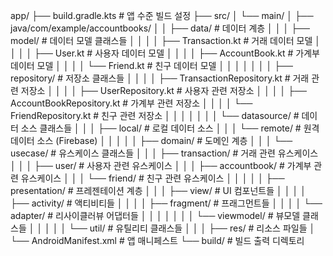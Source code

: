 app/
├── build.gradle.kts                 # 앱 수준 빌드 설정
├── src/
│   └── main/
│       ├── java/com/example/accountbooks/
│       │   ├── data/                # 데이터 계층
│       │   │   ├── model/          # 데이터 모델 클래스들
│       │   │   │   ├── Transaction.kt        # 거래 데이터 모델
│       │   │   │   ├── User.kt              # 사용자 데이터 모델
│       │   │   │   ├── AccountBook.kt       # 가계부 데이터 모델
│       │   │   │   └── Friend.kt            # 친구 데이터 모델
│       │   │   │
│       │   │   ├── repository/     # 저장소 클래스들
│       │   │   │   ├── TransactionRepository.kt    # 거래 관련 저장소
│       │   │   │   ├── UserRepository.kt          # 사용자 관련 저장소
│       │   │   │   ├── AccountBookRepository.kt   # 가계부 관련 저장소
│       │   │   │   └── FriendRepository.kt        # 친구 관련 저장소
│       │   │   │
│       │   │   └── datasource/     # 데이터 소스 클래스들
│       │   │       ├── local/      # 로컬 데이터 소스
│       │   │       └── remote/     # 원격 데이터 소스 (Firebase)
│       │   │
│       │   ├── domain/             # 도메인 계층
│       │   │   └── usecase/        # 유스케이스 클래스들
│       │   │       ├── transaction/ # 거래 관련 유스케이스
│       │   │       ├── user/       # 사용자 관련 유스케이스
│       │   │       ├── accountbook/ # 가계부 관련 유스케이스
│       │   │       └── friend/      # 친구 관련 유스케이스
│       │   │
│       │   ├── presentation/       # 프레젠테이션 계층
│       │   │   ├── view/          # UI 컴포넌트들
│       │   │   │   ├── activity/  # 액티비티들
│       │   │   │   ├── fragment/  # 프래그먼트들
│       │   │   │   └── adapter/   # 리사이클러뷰 어댑터들
│       │   │   │
│       │   │   └── viewmodel/     # 뷰모델 클래스들
│       │   │
│       │   └── util/              # 유틸리티 클래스들
│       │
│       ├── res/                    # 리소스 파일들
│       └── AndroidManifest.xml     # 앱 매니페스트
└── build/                          # 빌드 출력 디렉토리
